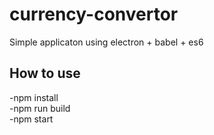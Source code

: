 # currency-convertor
Simple applicaton using electron + babel + es6

## How to use

-npm install<br />
-npm run build<br />
-npm start
